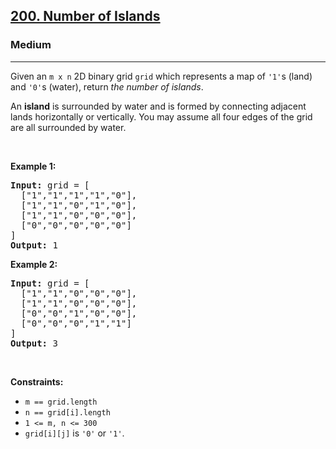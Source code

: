 <h2><a href="https://leetcode.com/problems/number-of-islands/">200. Number of Islands</a></h2><h3>Medium</h3><hr><div class=""><p class="">Given an <code class="">m x n</code> 2D binary grid <code class="">grid</code> which represents a map of <code class="">'1'</code>s (land) and <code class="">'0'</code>s (water), return <em class="">the number of islands</em>.</p>

<p class="">An <strong class="">island</strong> is surrounded by water and is formed by connecting adjacent lands horizontally or vertically. You may assume all four edges of the grid are all surrounded by water.</p>

<p class="">&nbsp;</p>
<p class=""><strong class="example">Example 1:</strong></p>

<pre class=""><strong class="">Input:</strong> grid = [
  ["1","1","1","1","0"],
  ["1","1","0","1","0"],
  ["1","1","0","0","0"],
  ["0","0","0","0","0"]
]
<strong class="">Output:</strong> 1
</pre>

<p class=""><strong class="example">Example 2:</strong></p>

<pre class=""><strong class="">Input:</strong> grid = [
  ["1","1","0","0","0"],
  ["1","1","0","0","0"],
  ["0","0","1","0","0"],
  ["0","0","0","1","1"]
]
<strong class="">Output:</strong> 3
</pre>

<p class="">&nbsp;</p>
<p class=""><strong class="">Constraints:</strong></p>

<ul class="">
	<li class=""><code class="">m == grid.length</code></li>
	<li class=""><code class="">n == grid[i].length</code></li>
	<li class=""><code class="">1 &lt;= m, n &lt;= 300</code></li>
	<li class=""><code class="">grid[i][j]</code> is <code class="">'0'</code> or <code class="">'1'</code>.</li>
</ul>
</div>